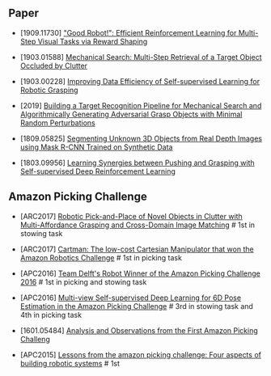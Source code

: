 ## Paper

- [1909.11730] ["Good Robot!": Efficient Reinforcement Learning for Multi-Step Visual Tasks via Reward Shaping](https://arxiv.org/abs/1909.11730)

- [1903.01588] [Mechanical Search: Multi-Step Retrieval
of a Target Object Occluded by Clutter](https://arxiv.org/abs/1903.01588)

- [1903.00228] [Improving Data Efficiency of
Self-supervised Learning for Robotic Grasping](https://arxiv.org/abs/1903.00228)

- [2019] [Building a Target Recognition Pipeline for Mechanical
Search and Algorithmically Generating Adversarial Grasp
Objects with Minimal Random Perturbations](https://pdfs.semanticscholar.org/80cd/b5c601fb403a668fcc7ca2e713e312ce57f0.pdf)

- [1809.05825] [Segmenting Unknown 3D Objects from Real Depth Images
using Mask R-CNN Trained on Synthetic Data](https://arxiv.org/abs/1809.05825)

- [1803.09956] [Learning Synergies between Pushing and Grasping with Self-supervised Deep Reinforcement Learning](https://arxiv.org/abs/1803.09956)

## Amazon Picking Challenge

- [ARC2017] [Robotic Pick-and-Place of Novel Objects in Clutter
with Multi-Affordance Grasping and Cross-Domain Image Matching](https://arxiv.org/abs/1710.01330) # 1st in stowing task

- [ARC2017] [Cartman: The low-cost Cartesian Manipulator that won the Amazon Robotics Challenge](https://arxiv.org/abs/1709.06283) # 1st in picking task

- [APC2016] [Team Delft's Robot Winner of the Amazon Picking Challenge 2016](https://arxiv.org/abs/1610.05514) # 1st in picking and stowing task

- [APC2016] [Multi-view Self-supervised Deep Learning for 6D Pose Estimation in the Amazon Picking Challenge](https://arxiv.org/abs/1609.09475) # 3rd in stowing task and 4th in picking task

- [1601.05484] [Analysis and Observations from the First Amazon Picking Challeng](https://arxiv.org/pdf/1601.05484.pdf)

- [APC2015] [Lessons from
the amazon picking challenge: Four aspects of building
robotic systems](https://www.ijcai.org/proceedings/2017/0676.pdf) # 1st
